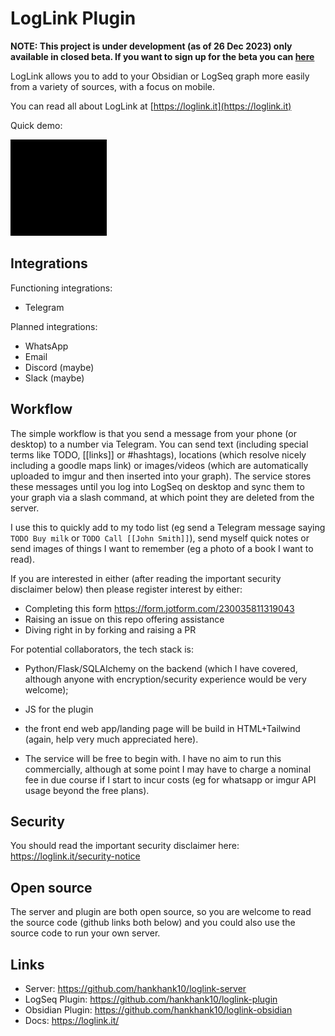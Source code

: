 # LogLink Plugin
    
**NOTE: This project is under development (as of 26 Dec 2023) only available in closed beta. If you want to sign up for the beta you can [here](https://form.jotform.com/230035811319043)**

LogLink allows you to add to your Obsidian or LogSeq graph more easily from a variety of sources, with a focus on mobile.

You can read all about LogLink at [https://loglink.it](https://loglink.it)

Quick demo:

![](plugin_demo2.gif)

## Integrations

Functioning integrations:
- Telegram

Planned integrations:
- WhatsApp
- Email
- Discord (maybe)
- Slack (maybe)

## Workflow

The simple workflow is that you send a message from your phone (or desktop) to a number via Telegram. You can send text (including special terms like TODO, [[links]] or #hashtags), locations (which resolve nicely including a goodle maps link) or images/videos (which are automatically uploaded to imgur and then inserted into your graph). The service stores these messages until you log into LogSeq on desktop and sync them to your graph via a slash command, at which point they are deleted from the server.

I use this to quickly add to my todo list (eg send a Telegram message saying `TODO Buy milk` or `TODO Call [[John Smith]]`), send myself quick notes or send images of things I want to remember (eg a photo of a book I want to read).

If you are interested in either (after reading the important security disclaimer below) then please register interest by either:
- Completing this form https://form.jotform.com/230035811319043
- Raising an issue on this repo offering assistance
- Diving right in by forking and raising a PR

For potential collaborators, the tech stack is:
- Python/Flask/SQLAlchemy on the backend (which I have covered, although anyone with encryption/security experience would be very welcome);
- JS for the plugin
- the front end web app/landing page will be build in HTML+Tailwind (again, help very much appreciated here).

- The service will be free to begin with. I have no aim to run this commercially, although at some point I may have to charge a nominal fee in due course if I start to incur costs (eg for whatsapp or imgur API usage beyond the free plans).

## Security
You should read the important security disclaimer here: https://loglink.it/security-notice

## Open source
The server and plugin are both open source, so you are welcome to read the source code (github links both below) and you could also use the source code to run your own server.

## Links
- Server: https://github.com/hankhank10/loglink-server
- LogSeq Plugin: https://github.com/hankhank10/loglink-plugin
- Obsidian Plugin: https://github.com/hankhank10/loglink-obsidian
- Docs: https://loglink.it/
